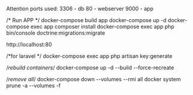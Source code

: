 
Attention ports used:
3306  - db
80    - webserver 
9000  - app

/*  Run  APP */
docker-compose build app
docker-compose up -d
docker-compose exec app composer install
docker-compose exec app php bin/console doctrine:migrations:migrate

http://localhost:80

/*for laravel */
docker-compose exec app php artisan key:generate

/*rebuild containers*/
docker-compose up -d --build --force-recreate

/*remove all*/
docker-compose down --volumes --rmi all
docker system prune -a --volumes -f
